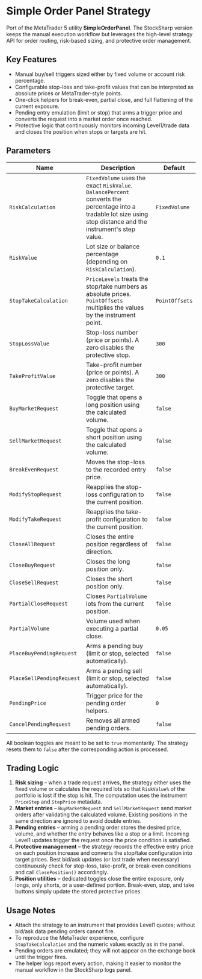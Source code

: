 # Simple Order Panel Strategy

Port of the MetaTrader 5 utility **SimpleOrderPanel**. The StockSharp version keeps the manual execution workflow but leverages the high-level strategy API for order routing, risk-based sizing, and protective order management.

## Key Features

- Manual buy/sell triggers sized either by fixed volume or account risk percentage.
- Configurable stop-loss and take-profit values that can be interpreted as absolute prices or MetaTrader-style points.
- One-click helpers for break-even, partial close, and full flattening of the current exposure.
- Pending entry emulation (limit or stop) that arms a trigger price and converts the request into a market order once reached.
- Protective logic that continuously monitors incoming Level1/trade data and closes the position when stops or targets are hit.

## Parameters

| Name | Description | Default |
| ---- | ----------- | ------- |
| `RiskCalculation` | `FixedVolume` uses the exact `RiskValue`. `BalancePercent` converts the percentage into a tradable lot size using stop distance and the instrument's step value. | `FixedVolume` |
| `RiskValue` | Lot size or balance percentage (depending on `RiskCalculation`). | `0.1` |
| `StopTakeCalculation` | `PriceLevels` treats the stop/take numbers as absolute prices. `PointOffsets` multiplies the values by the instrument point. | `PointOffsets` |
| `StopLossValue` | Stop-loss number (price or points). A zero disables the protective stop. | `300` |
| `TakeProfitValue` | Take-profit number (price or points). A zero disables the protective target. | `300` |
| `BuyMarketRequest` | Toggle that opens a long position using the calculated volume. | `false` |
| `SellMarketRequest` | Toggle that opens a short position using the calculated volume. | `false` |
| `BreakEvenRequest` | Moves the stop-loss to the recorded entry price. | `false` |
| `ModifyStopRequest` | Reapplies the stop-loss configuration to the current position. | `false` |
| `ModifyTakeRequest` | Reapplies the take-profit configuration to the current position. | `false` |
| `CloseAllRequest` | Closes the entire position regardless of direction. | `false` |
| `CloseBuyRequest` | Closes the long position only. | `false` |
| `CloseSellRequest` | Closes the short position only. | `false` |
| `PartialCloseRequest` | Closes `PartialVolume` lots from the current position. | `false` |
| `PartialVolume` | Volume used when executing a partial close. | `0.05` |
| `PlaceBuyPendingRequest` | Arms a pending buy (limit or stop, selected automatically). | `false` |
| `PlaceSellPendingRequest` | Arms a pending sell (limit or stop, selected automatically). | `false` |
| `PendingPrice` | Trigger price for the pending order helpers. | `0` |
| `CancelPendingRequest` | Removes all armed pending orders. | `false` |

All boolean toggles are meant to be set to `true` momentarily. The strategy resets them to `false` after the corresponding action is processed.

## Trading Logic

1. **Risk sizing** – when a trade request arrives, the strategy either uses the fixed volume or calculates the required lots so that `RiskValue%` of the portfolio is lost if the stop is hit. The computation uses the instrument `PriceStep` and `StepPrice` metadata.
2. **Market entries** – `BuyMarketRequest` and `SellMarketRequest` send market orders after validating the calculated volume. Existing positions in the same direction are ignored to avoid double entries.
3. **Pending entries** – arming a pending order stores the desired price, volume, and whether the entry behaves like a stop or a limit. Incoming Level1 updates trigger the request once the price condition is satisfied.
4. **Protective management** – the strategy records the effective entry price on each position increase and converts the stop/take configuration into target prices. Best bid/ask updates (or last trade when necessary) continuously check for stop-loss, take-profit, or break-even conditions and call `ClosePosition()` accordingly.
5. **Position utilities** – dedicated toggles close the entire exposure, only longs, only shorts, or a user-defined portion. Break-even, stop, and take buttons simply update the stored protective prices.

## Usage Notes

- Attach the strategy to an instrument that provides Level1 quotes; without bid/ask data pending orders cannot fire.
- To reproduce the MetaTrader experience, configure `StopTakeCalculation` and the numeric values exactly as in the panel.
- Pending orders are emulated; they will not appear on the exchange book until the trigger fires.
- The helper logs report every action, making it easier to monitor the manual workflow in the StockSharp logs panel.
